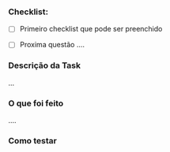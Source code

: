 ### Checklist:

*[ ] Primeiro checklist que pode ser preenchido
*[ ] Proxima questão ....


### Descrição da Task

...

### O que foi feito

....


### Como testar
